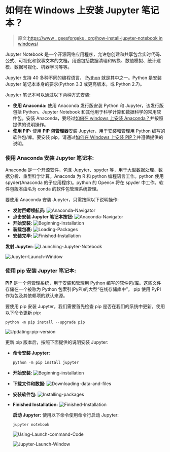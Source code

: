 # 如何在 Windows 上安装 Jupyter 笔记本？

> 原文:[https://www . geesforgeks . org/how-install-jupyter-notebook in windows/](https://www.geeksforgeeks.org/how-to-install-jupyter-notebook-in-windows/)

Jupyter Notebook 是一个开源网络应用程序，允许您创建和共享包含实时代码、公式、可视化和叙事文本的文档。用途包括数据清理和转换、数值模拟、统计建模、数据可视化、机器学习等等。

Jupyter 支持 40 多种不同的编程语言， [Python](https://www.geeksforgeeks.org/python-language-introduction/) 就是其中之一。Python 是安装 Jupyter 笔记本本身的要求(Python 3.3 或更高版本，或 Python 2.7)。

Jupyter 笔记本可以通过以下两种方式安装:

*   **使用 Anaconda:**
    使用 Anaconda 发行版安装 Python 和 Jupyter，该发行版包括 Python、Jupyter Notebook 和其他用于科学计算和数据科学的常用软件包。安装 Anaconda，要经过[如何在 windows 上安装 Anaconda？](https://www.geeksforgeeks.org/how-to-install-anaconda-on-windows/)并按照提供的说明操作。
*   **使用 PIP:**
    使用 **PIP 包管理器**安装 Jupyter，用于安装和管理用 Python 编写的软件包/库。要安装 pip，请通过[如何在 Windows 上安装 PIP？](https://www.geeksforgeeks.org/how-to-install-pip-on-windows/)并遵循提供的说明。

### 使用 Anaconda 安装 Jupyter 笔记本:

Anaconda 是一个开源软件，包含 Jupyter、spyder 等，用于大型数据处理、数据分析、重型科学计算。Anaconda 为 R 和 python 编程语言工作。python 使用 spyder(Anaconda 的子应用程序)。python 的 Opencv 将在 spyder 中工作。软件包版本由名为 conda 的软件包管理系统管理。

要使用 Anaconda 安装 Jupyter，只需按照以下说明操作:

*   **发射巨蟒领航员:**
    ![Anaconda-Navigator](img/8dc624150a57cf24d89586e03d48d36f.png)
*   **点击安装 Jupyter 笔记本按钮:**
    ![Anaconda-Navigator](img/5de3470e3e916700e85084fc714e948b.png)
*   **开始安装:**
    ![Beginning-Installation](img/f306c564b88a671004083a35b08096a6.png)
*   **装载包裹:**
    ![Loading-Packages](img/602e6e1969afb67dc18bb471375b6c4a.png)
*   **安装完毕:**
    ![Finished-Installation](img/b538d30ad3c7efa9abffe3df3d5ccefc.png)

**发射 Jupyter:**
![Launching-Jupyter-Notebook](img/bb5a65284f0dbd545a8c55a9b4b51b80.png)

![Jupyter-Launch-Window](img/3119feb828c8bd008a832adafaea8bcc.png)

### 使用 pip 安装 Jupyter 笔记本:

**PIP** 是一个包管理系统，用于安装和管理用 Python 编写的软件包/库。这些文件存储在一个被称为 Python 包索引(PyPI)的大型“在线存储库中”。
pip 使用 PyPI 作为包及其依赖项的默认来源。

要使用 pip 安装 Jupyter，我们需要首先检查 pip 是否在我们的系统中更新。使用以下命令更新 pip:

```py
python -m pip install --upgrade pip
```

![Updating-pip-version](img/66b15aa09778a058d7228f371270c13e.png)

更新 pip 版本后，按照下面提供的说明安装 Jupyter:

*   **命令安装 Jupyter:**

    ```py
    python -m pip install jupyter

    ```

*   **开始安装:**
    ![Beginning-installation](img/3340deb389021feac87d08de4b309625.png)
*   **下载文件和数据:**
    ![Downloading-data-and-files](img/515d57fbb12438755296c386193f1fe7.png)
*   **安装软件包:**
    ![Installing-packages](img/8a301d1b9309f50bda7cd3083556c8c0.png)
*   **Finished Installation:**
    ![Finished-Installation](img/f577dc40f2e370d43e8024f6ff859b15.png)

    **启动 Jupyter:**
    使用以下命令使用命令行启动 Jupyter:

    ```py
    jupyter notebook
    ```

    ![Using-Launch-command-Code](img/b8a9791c9f06e1702e8a47d671de1428.png)

    ![Jupyter-Launch-Window](img/3119feb828c8bd008a832adafaea8bcc.png)
